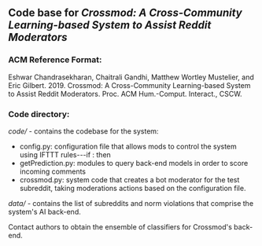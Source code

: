 ## Code base for *Crossmod: A Cross-Community Learning-based System to Assist Reddit Moderators*

### ACM Reference Format: 
Eshwar Chandrasekharan, Chaitrali Gandhi, Matthew Wortley Mustelier, and Eric Gilbert. 2019. Crossmod: A
Cross-Community Learning-based System to Assist Reddit Moderators. Proc. ACM Hum.-Comput. Interact., CSCW.

### Code directory: 

*code/* - contains the codebase for the system:
  * config.py: configuration file that allows mods to control the system using IFTTT rules---if <condition>: then <action>
  * getPrediction.py: modules to query back-end models in order to score incoming comments
  * crossmod.py: system code that creates a bot moderator for the test subreddit, taking moderations actions based on the configuration file.

*data/* - contains the list of subreddits and norm violations that comprise the system's AI back-end.

Contact authors to obtain the ensemble of classifiers for Crossmod's back-end.
